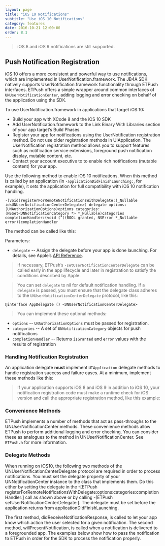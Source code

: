 ```yaml
---
layout: page
title: "iOS 10 Notifications"
subtitle: "Use iOS 10 Notifications"
category: features
date: 2016-10-21 12:00:00
order: 8.1
---
```


> iOS 8 and iOS 9 notifications are still supported.

## Push Notification Registration

iOS 10 offers a more consistent and powerful way to use notifications, which are implemented in UserNotification.framework. The JB4A SDK natively supports UserNotification.framework functionality through ETPush interfaces. ETPush offers a simple wrapper around common interfaces of `UNUserNotificationCenter`, adding logging and error checking on behalf of the application using the SDK.

To use UserNotification.framework in applications that target iOS 10:
 
- Build your app with XCode 8 and the iOS 10 SDK
- Add UserNotification.framework to the Link Binary With Libraries section of your app target’s Build Phases
- Register your app for notifications using the UserNotification registration method. Do not use older registration methods in UIApplication. The UserNotification registration method allows you to support features such as notification service extensions, foreground push notification display, mutable content, etc.
- Contact your account executive to to enable rich notifications (mutable content) for your app.

Use the following method to enable iOS 10 notifications. When this method is called by an application (in `-applicationDidFinishLaunching:`, for example), it sets the application for full compatibility with iOS 10 notification handling.

```
-(void)registerForRemoteNotificationsWithDelegate:(_Nullable id<UNUserNotificationCenterDelegate>) delegate options:(UNAuthorizationOptions)options categories:(NSSet<UNNotificationCategory *> *_Nullable)categories completionHandler:(void (^)(BOOL granted, NSError *_Nullable error))completionHandler
```

The method can be called like this:

<script src="https://gist.github.com/sfmc-mobilepushsdk/5c7fd7dde75b4efeb84f364eda47d9dc.js"></script>

Parameters:
- `delegate` -- Assign the delegate before your app is done launching. For details, see Apple’s [API Reference](https://developer.apple.com/reference/usernotifications/unusernotificationcenterdelegate).

> If necessary, ETPush’s `-setUserNotificationCenterDelegate` can be called early in the app lifecycle and later in registration to satisfy the conditions described by Apple.
        	
>  You can set `delegate` to nil for default notification handling. If a `delegate` is passed, you must ensure that the delegate class adheres to the `UNUserNotificationCenterDelegate` protocol, like this:

```
@interface AppDelegate () <UNUserNotificationCenterDelegate>
```
> You can implement these optional methods:
- `options` -- `UNAuthorizationOptions` must be passed for registration.
- `categories` -- A set of `UNNotificationCategory` objects for push notifications
- `completionHandler` -- Returns `isGranted` and `error` values with the results of registration

### Handling Notification Registration

An application delegate **must** implement `UIApplication` delegate methods to handle registration success and failure cases. At a minimum, implement these methods like this:

<script src="https://gist.github.com/sfmc-mobilepushsdk/2f665859f298f85409ae1fc1dc2e1047.js"></script>

> If your application supports iOS 8 and iOS 9 in addition to iOS 10, your notification registration code must make a runtime check for iOS version and call the appropriate registration method, like this example:

<script src="https://gist.github.com/sfmc-mobilepushsdk/0da26f1e972ac80adfd879100464b489.js"></script>

### Convenience Methods

ETPush implements a number of methods that act as pass-throughs to the UNUserNotificationCenter methods. These convenience methods allow ETPush to perform additional logging and error checking. You can consider these as analogues to the method in UNUserNotificationCenter. See `ETPush.h` for more information.

### Delegate Methods

When running on iOS10, the following two methods of the UNUserNotificationCenterDelegate protocol are required in order to process notifications. You must set the delegate property of your UNNotificationCenter instance to the class that implements them. Do this either by setting the delegate in the -[ETPush registerForRemoteNotificationsWithDelegate:options:categories:completionHandler:] call as shown above or by calling -[ETPush setUserNotificationCenterDelegate:]. The delegate must be set before the application returns from applicationDidFinishLaunching.
 
The first method, didReceiveNotificationResponse, is called to let your app know which action the user selected for a given notification. The second method, willPresentNotification, is called when a notification is delivered to a foregrounded app. The examples below show how to pass the notification to ETPush in order for the SDK to process the notification properly.

<script src="https://gist.github.com/sfmc-mobilepushsdk/597c94101fcbea6b854118576cf9d584.js"></script>